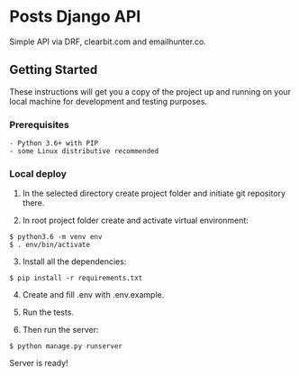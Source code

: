 # Posts Django API
Simple API via DRF, clearbit.com and emailhunter.co.


## Getting Started

These instructions will get you a copy of the project up and running on your local machine for development and testing purposes.

### Prerequisites

```
- Python 3.6+ with PIP
- some Linux distributive recommended
```

### Local deploy

1) In the selected directory create project folder and initiate git repository there.

2) In root project folder create and activate virtual environment:

```
$ python3.6 -m venv env
$ . env/bin/activate
```

3) Install all the dependencies:

```
$ pip install -r requirements.txt
```

4) Create and fill .env with .env.example.


5) Run the tests.


6) Then run the server:

```
$ python manage.py runserver
```

 Server is ready!
 